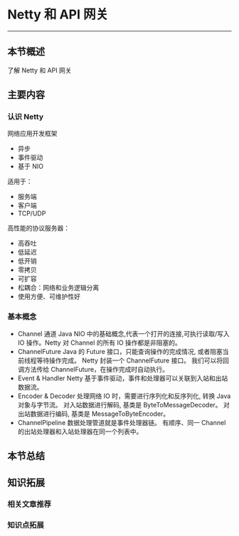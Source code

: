 # Netty 和 API 网关

------

## 本节概述

了解 Netty 和 API 网关

## 主要内容

### 认识 Netty

网络应用开发框架

- 异步
- 事件驱动
- 基于 NIO

适用于：

- 服务端
- 客户端
- TCP/UDP

高性能的协议服务器：

- 高吞吐
- 低延迟
- 低开销
- 零拷贝
- 可扩容
- 松耦合：网络和业务逻辑分离
- 使用方便、可维护性好

### 基本概念

- Channel 通道
    Java NIO 中的基础概念,代表一个打开的连接,可执行读取/写入 IO 操作。Netty 对 Channel 的所有 IO 操作都是非阻塞的。
- ChannelFuture
    Java 的 Future 接口，只能查询操作的完成情况, 或者阻塞当前线程等待操作完成。
    Netty 封装一个 ChannelFuture 接口。
    我们可以将回调方法传给 ChannelFuture，在操作完成时自动执行。
- Event & Handler 
    Netty 基于事件驱动，事件和处理器可以关联到入站和出站数据流。
- Encoder & Decoder
    处理网络 IO 时，需要进行序列化和反序列化, 转换 Java 对象与字节流。
    对入站数据进行解码, 基类是 ByteToMessageDecoder。
    对出站数据进行编码, 基类是 MessageToByteEncoder。
- ChannelPipeline
    数据处理管道就是事件处理器链。 有顺序、同一 Channel 的出站处理器和入站处理器在同一个列表中。







## 本节总结



## 知识拓展

### 相关文章推荐

### 知识点拓展

